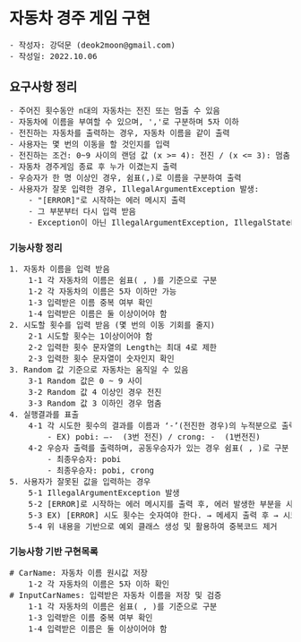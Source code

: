 # 자동차 경주 게임 구현
<pre>
- 작성자: 강덕문 (deok2moon@gmail.com)
- 작성일: 2022.10.06
</pre>
## 요구사항 정리
<pre>
- 주어진 횟수동안 n대의 자동차는 전진 또는 멈출 수 있음
- 자동차에 이름을 부여할 수 있으며, ','로 구분하며 5자 이하
- 전진하는 자동차를 출력하는 경우, 자동차 이름을 같이 출력
- 사용자는 몇 번의 이동을 할 것인지를 입력
- 전진하는 조건: 0~9 사이의 랜덤 값 (x >= 4): 전진 / (x <= 3): 멈춤
- 자동차 경주게임 종료 후 누가 이겼는지 출력
- 우승자가 한 명 이상인 경우, 쉼표(,)로 이름을 구분하여 출력
- 사용자가 잘못 입력한 경우, IllegalArgumentException 발생:
    - "[ERROR]"로 시작하는 에러 메시지 출력
    - 그 부분부터 다시 입력 받음
    - Exception이 아닌 IllegalArgumentException, IllegalStateException등과 같은 명확한 유형을 처리한다.
</pre>
### 기능사항 정리
<pre>
1. 자동차 이름을 입력 받음
    1-1 각 자동차의 이름은 쉼표( , )를 기준으로 구분
    1-2 각 자동차의 이름은 5자 이하만 가능
    1-3 입력받은 이름 중복 여부 확인
    1-4 입력받은 이름은 둘 이상이어야 함
2. 시도할 횟수를 입력 받음 (몇 번의 이동 기회를 줄지)
    2-1 시도할 횟수는 1이상이어야 함
    2-2 입력한 횟수 문자열의 Length는 최대 4로 제한
    2-3 입력한 횟수 문자열이 숫자인지 확인
3. Random 값 기준으로 자동차는 움직일 수 있음
    3-1 Random 값은 0 ~ 9 사이
    3-2 Random 값 4 이상인 경우 전진
    3-3 Random 값 3 이하인 경우 멈춤
4. 실행결과를 표출
    4-1 각 시도한 횟수의 결과를 이름과 ‘-’(전진한 경우)의 누적분으로 출력
        - EX) pobi: —-  (3번 전진) / crong: -  (1번전진)
    4-2 우승자 출력를 출력하며, 공동우승자가 있는 경우 쉼표( , )로 구분
        - 최종우승자: pobi
        - 최종우승자: pobi, crong
5. 사용자가 잘못된 값을 입력하는 경우
    5-1 IllegalArgumentException 발생
    5-2 [ERROR]로 시작하는 에러 메시지를 출력 후, 에러 발생한 부분을 사용자에게 재입력 받음
    5-3 EX) [ERROR] 시도 횟수는 숫자여야 한다. → 메세지 출력 후 → 시도 횟수 재입력
    5-4 위 내용을 기반으로 예외 클래스 생성 및 활용하여 중복코드 제거
</pre>

### 기능사항 기반 구현목록
<pre>
# CarName: 자동차 이름 원시값 저장
    1-2 각 자동차의 이름은 5자 이하 확인
# InputCarNames: 입력받은 자동차 이름을 저장 및 검증
    1-1 각 자동차의 이름은 쉼표( , )를 기준으로 구분
    1-3 입력받은 이름 중복 여부 확인
    1-4 입력받은 이름은 둘 이상이어야 함

</pre>